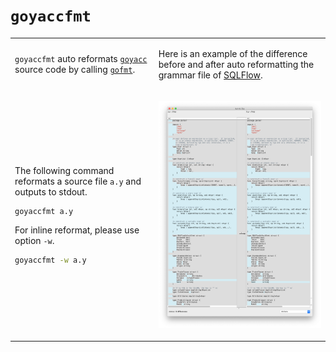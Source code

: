 # `goyaccfmt`

<table>

<tr>
<td>

`goyaccfmt` auto reformats [`goyacc`](https://godoc.org/golang.org/x/tools/cmd/goyacc) source code by calling [`gofmt`](https://golang.org/cmd/gofmt/). 

</td><td>

Here is an example of the difference before and after auto reformatting the grammar file of [SQLFlow](https://sqlflow.org/sqlflow).

</td>
</tr>

<tr>
<td>

The following command reformats a source file `a.y` and outputs to stdout.

```bash
goyaccfmt a.y
```

For inline reformat, please use option `-w`.

```bash
goyaccfmt -w a.y
```

</td><td>

![](opendiff-goyaccfmt.png)

</td>
</tr>

</table>
